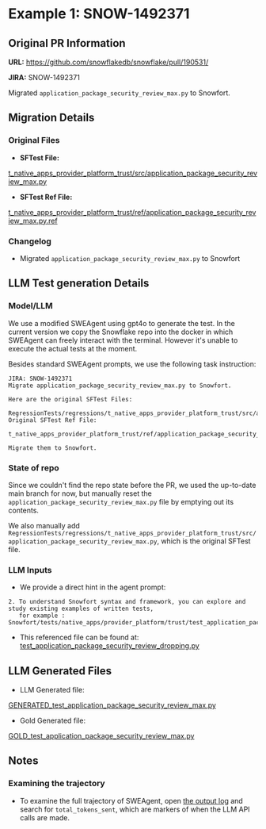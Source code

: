# Example 1: SNOW-1492371

## Original PR Information

**URL:** https://github.com/snowflakedb/snowflake/pull/190531/

**JIRA:** SNOW-1492371 

Migrated `application_package_security_review_max.py` to Snowfort.

## Migration Details

### Original Files
* **SFTest File:** 

[t_native_apps_provider_platform_trust/src/application_package_security_review_max.py](https://github.com/snowflakedb/snowflake/blob/92390ec1ca5543200294b914b3205a269658f140/RegressionTests/regressions/t_native_apps_provider_platform_trust/src/application_package_security_review_max.py)

* **SFTest Ref File:** 

[t_native_apps_provider_platform_trust/ref/application_package_security_review_max.py.ref](https://github.com/snowflakedb/snowflake/blob/92390ec1ca5543200294b914b3205a269658f140/RegressionTests/regressions/t_native_apps_provider_platform_trust/ref/application_package_security_review_max.py.ref)

### Changelog
- Migrated `application_package_security_review_max.py` to Snowfort

## LLM Test generation Details
### Model/LLM
We use a modified SWEAgent using gpt4o to generate the test. In the current version we copy the Snowflake repo into the docker in which SWEAgent can freely interact with the terminal. However it's unable to execute the actual tests at the moment.

Besides standard SWEAgent prompts, we use the following task instruction:
```
JIRA: SNOW-1492371
Migrate application_package_security_review_max.py to Snowfort.

Here are the original SFTest Files:

RegressionTests/regressions/t_native_apps_provider_platform_trust/src/application_package_security_review_max.py.
Original SFTest Ref File:

t_native_apps_provider_platform_trust/ref/application_package_security_review_max.py.ref

Migrate them to Snowfort.
```

### State of repo
Since we couldn't find the repo state before the PR, we used the up-to-date main branch for now, but manually reset the `application_package_security_review_max.py` file by emptying out its contents.

We also manually add `RegressionTests/regressions/t_native_apps_provider_platform_trust/src/application_package_security_review_max.py`, which is the original SFTest file.

### LLM Inputs
- We provide a direct hint in the agent prompt:
```
2. To understand Snowfort syntax and framework, you can explore and study existing examples of written tests,
   for example : Snowfort/tests/native_apps/provider_platform/trust/test_application_package_security_review_dropping.py
```
- This referenced file can be found at:
[test_application_package_security_review_dropping.py](https://github.com/snowflakedb/snowflake/blob/46acb94d6d30568ccad78e1cce28ff0d2c6de2a8/Snowfort/tests/native_apps/provider_platform/trust/test_application_package_security_review_dropping.py)


## LLM Generated Files
- LLM Generated file: 

[GENERATED_test_application_package_security_review_max.py](https://github.com/sfc-gh-minkim/testgen_examples/blob/main/examples/SNOW-1492371/data/outputs/GENERATED_test_application_package_security_review_max.py)

- Gold Generated file:

[GOLD_test_application_package_security_review_max.py](https://github.com/sfc-gh-minkim/testgen_examples/blob/main/examples/SNOW-1492371/data/outputs/GOLD_test_application_package_security_review_max.py)

## Notes

### Examining the trajectory

- To examine the full trajectory of SWEAgent, open [the output log](https://github.com/sfc-gh-minkim/testgen_examples/blob/main/examples/SNOW-1492371/output8.log) and search for `total_tokens_sent`, which are markers of when the LLM API calls are made.